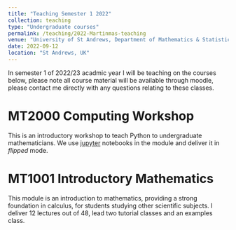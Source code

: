 ```yaml
---
title: "Teaching Semester 1 2022"
collection: teaching
type: "Undergraduate courses"
permalink: /teaching/2022-Martinmas-teaching
venue: "University of St Andrews, Department of Mathematics & Statistics"
date: 2022-09-12
location: "St Andrews, UK"
---
```


In semester 1 of 2022/23 acadmic year I will be teaching on the courses below, please note all course material will be available through moodle, please contact me directly with any questions relating to these classes. 

MT2000 Computing Workshop
======
This is an introductory workshop to teach Python to undergraduate mathematicians. We use [jupyter](https://jupyter.org/) notebooks in the module and deliver it in *flipped* mode.

MT1001 Introductory Mathematics
======
This module is an introduction to mathematics, providing a strong foundation in calculus, for students studying other scientific subjects. I deliver 12 lectures out of 48, lead two tutorial classes and an examples class.
